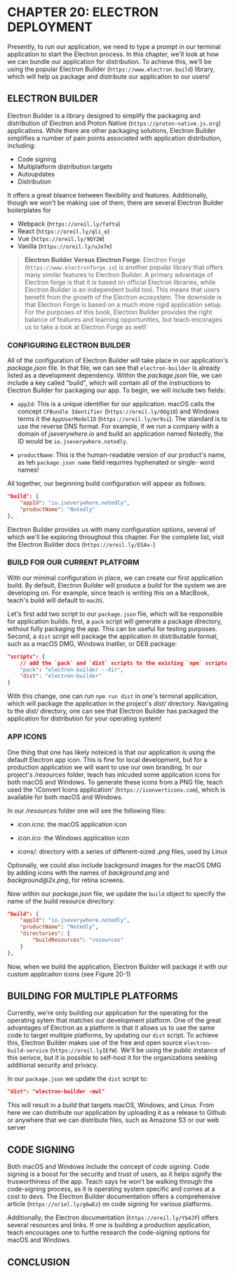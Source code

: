 # CHAPTER 20: ELECTRON DEPLOYMENT

Presently, to run our application, we need to type a prompt in our terminal
application to start the Electron process. In this chapter, we'll look at how
we can bundle our application for distribution. To achieve this, we'll be
using the popular Electron Builder (`https://www.electron.build`) library, 
which will help us package and distribute our application to our users!

## ELECTRON BUILDER

Electron Builder is a library designed to simplify the packaging and 
distribution of Electron and Proton Native (`https://proton-native.js.org`)
applications. While there are other packaging solutions, Electron
Builder simplifies a number of pain points associated with application
distribution, including:

* Code signing
* Multiplatform distribution targets
* Autoupdates
* Distribution

It offers a great blaance between flexibility and features. Additionally, 
though we won't be making use of them, there are several Electron Builder
boilerplates for 

* Webpack (`https://oreil.ly/faYta`)
* React (`https://oreil.ly/qli_e`)
* Vue (`https://oreil.ly/9QY2W`)
* Vanilla (`https://oreil.ly/uJo7e`)

> **Electron Builder Versus Electron Forge**: Electron Forge
(`https://www.electronforge.io`) is another popular library that offers
many similar features to Electron Builder. A primary advantage of Electron
forge is that it is based on official Electron libraries, while Electron
Builder is an independent build tool. This means that users benefit
from the growth of the Electron ecosystem. The downside is that Electron
Forge is based on a much more rigid application setup. For the purposes
of this book, Electron Builder provides the right balance of features
and learning opportunities, but teach encorages us to take a look at
Electron Forge as well!

### CONFIGURING ELECTRON BUILDER

All of the configuration of Electron Builder will take place in our 
application's _package.json_ file. In that file, we can see that 
`electron-builder` is already listed as a development dependency. Within
the _package.json_ file, we can include a key called "build", which will
contain all of the instructions to Electron Builder for packaging our 
app. To begin, we will include two fields:

* `appId`: This is a unique identifier for our application. macOS calls the 
concept `CFBundle Identifier` (`https://oreil.ly/OOg1O`) and Windows terms it 
the `AppUserModelID` (`https://oreil.ly/mr9si`). The standard is to use the 
reverse DNS format. For example, if we run a company with a domain of 
_jseverywhere.io_ and build an application named Notedly, the ID would be
`io.jseverywhere.notedly`.

* `productName`:  This is the human-readable version of our product's 
name, as teh `package.json name` field requrires hyphenated or single-
word names!

All together, our beginning build configuration will appear as follows:

```json
"build": {
    "appId": "io.jseverywhere.notedly",
    "productName": "Notedly"
},
```

Electron Builder provides us with many configuration options, several 
of which we'll be exploring throughout this chapter. For the complete
list, visit the Electron Builder docs (`https://oreil.ly/ESAx-`)

### BUILD FOR OUR CURRENT PLATFORM

With our minimal configuration in place, we can create our first 
application build. By default, Electron Builder will produce a build
for the system we are developing on. For example, since teach is writing
this on a MacBook, teach's build will default to `macOS`.

Let's first add two script to our `package.json` file, which will be
responsible for application builds. first, a `pack` script will generate
a package directory, without fully packaging the app. This can be useful 
for testing purposes. Second, a `dist` script will package the application
in distributable format, such as a macOS DMG, Windows Inatller, or
DEB package:

```json
"scripts": {
    // add the `pack` and `dist` scripts to the existing `npm` scripts list:
    "pack": "electron-builder --dir",
    "dist": "electron-builder"
}
```

With this change, one can run `npm run dist` in one's terminal application, 
which will package the application in the project's _dist/_ directory. 
Navigating to the _dist/_ directory, one can see that Electron Builder has
packaged the application for distribution for your operating system!

### APP ICONS

One thing that one has likely noteiced is that our application is using the
default Electron app icon. This is fine for local development, but for a 
production application we will want to use our own branding. In our
project's _/resources_ folder, teach has inlcuded some application icons
for both macOS and Windows. To generate these icons from a PNG file, teach
used the 'iConvert Icons application' (`https://iconverticons.com`), which
is available for both macOS and Windows.

In our _/resources_ folder one will see the following files:

* _icon.icns_: the macOS application icon

* _icon.ico_: the Windows application icon

* _icons/_: directory with a series of different-sized _.png_ files, 
used by Linux

Optionally, we could also include background images for the macOS DMG
by adding icons with the names of _background.png_ and 
_background@2x.png_, for retina screens.

Now within our _package.json_ file, we update the `build` object to 
specify the name of the build resource directory:

```json
"build": {
    "appId": "io.jseverywhere.notedly",
    "productName": "Notedly",
    "directories": {
        "buildResources": "resources"
    }
},
```

Now, when we build the application, Electron Builder will package it with
our custom applicaiton icons (see Figure 20-1)

## BUILDING FOR MULTIPLE PLATFORMS

Currently, we're only building our application for the operating for the 
operating sytem that matches our development platform. One of the great
advantages of Electron as a platform is that it allows us to use the same
code to target multiple platforms, by updating our `dist` script. To 
achieve this, Electron Builder makes use of the free and open source 
`electron-build-service` (`https://oreil.lyIEfW`). We'll be using the 
public instance of this serivce, but it is possible to self-host it for 
the organizations seeking additional security and privacy. 

In our `package.json` we update the `dist` script to:

```json
"dist": "electron-builder -mwl"
```

This will result in a build that targets macOS, Windows, and Linux. From
here we can distribute our application by uploading it as a release to 
Github or anywhere that we can distribute files, such as Amazone S3 or
our web server

## CODE SIGNING

Both macOS and Windows include the concept of _code signing_. Code 
signing is a boost for the security and trust of users, as it helps
signify the trusworthiness of the app. Teach says he won't be walking
through the code-signing process, as it is operating system specific and 
comes at a cost to devs. The Electron Builder documentation offers a 
comprehensive article (`https://oriel.ly/g6wEz`) on code signing for
various platforms.

Additionally, the Electron documentation (`https://oreil.ly/Yb4JF`)
offers several resources and links. If one is building a production
application, teach encourages one to furthe research the code-signing
options for macOS and Windows.

## CONCLUSION

<!-- HERE -- p. 227! -->